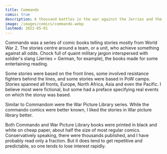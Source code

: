 ```yaml
---
title: Commando
comic: true
description: A thousand battles in the war against the Jerries and the Nips.
image: /images/comics/commando.webp
lastmod: 2022-05-01
---
```


Commando was a series of comic books telling stories mostly from World War 2. The stories centre around a team, or a unit, who achieve something against all odds. Chock full of quaint military jargon interspersed with soldier's slang (Jerries = German, for example), the books made for some entertaining reading.

Some stories were based on the front lines, some involved resistance fighters behind the lines, and some stories were based in PoW camps. Stories spanned all fronts, Europe, North Africa, Asia and even the Pacific. I believe most were fictional, but some had a preface specifying real events on which the storuy was based.

Similar to Commandom were the War Picture Library series. While the commando comics were better known, I liked the stories in War picture library better.

Both Commando and War Picture Library books were printed in black and white on cheap paper, about half the size of most regular comics. Conservatively speaking, there were thousands published, and I have probably read only a fraction. But it does tend to get repetitive and predictable, so one tends to lose interest rapidly.

